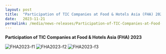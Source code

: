 ```yaml
---
layout: post
title:  "Participation of TIC Companies at Food & Hotels Asia (FHA) 2023"   
date:   2023-11-21
permalink: /media/news-releases/Participation-of-TIC-Companies-at-Food-and-Hotels-Asia-(FHA)-2023
---
```

 
**Participation of TIC Companies at Food & Hotels Asia (FHA) 2023**

![FHA2023-f1](https://file.go.gov.sg/participation-of-tic-co-fha2023-file1.png)
![FHA2023-f2](https://file.go.gov.sg/participation-of-tic-co-fha2023-file2.png)
![FHA2023-f3](https://file.go.gov.sg/participation-of-tic-co-fha2023-file3.png)




